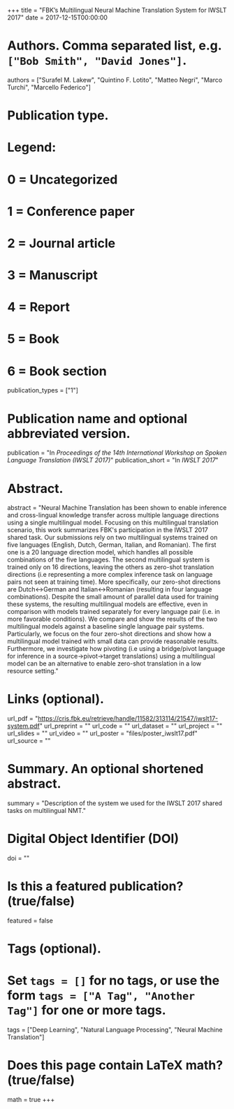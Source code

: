 +++
title = "FBK’s Multilingual Neural Machine Translation System for IWSLT 2017"
date = 2017-12-15T00:00:00

# Authors. Comma separated list, e.g. `["Bob Smith", "David Jones"]`.
authors = ["Surafel M. Lakew", "Quintino F. Lotito", "Matteo Negri", "Marco Turchi", "Marcello Federico"]

# Publication type.
# Legend:
# 0 = Uncategorized
# 1 = Conference paper
# 2 = Journal article
# 3 = Manuscript
# 4 = Report
# 5 = Book
# 6 = Book section
publication_types = ["1"]

# Publication name and optional abbreviated version.
publication = "In *Proceedings of the 14th International Workshop on Spoken Language Translation (IWSLT 2017)*"
publication_short = "In *IWSLT 2017*"

# Abstract.
abstract = "Neural Machine Translation has been shown to enable inference and cross-lingual knowledge transfer across multiple language directions using a single multilingual model. Focusing on this multilingual translation scenario, this work summarizes FBK's participation in the IWSLT 2017 shared task. Our submissions rely on two multilingual systems trained on five languages (English, Dutch, German, Italian, and Romanian). The first one is a 20 language direction model, which handles all possible combinations of the five languages. The second multilingual system is trained only on 16 directions, leaving the others as zero-shot translation directions (i.e representing a more complex inference task on language pairs not seen at training time). More specifically, our zero-shot directions are Dutch↔German and Italian↔Romanian (resulting in four language combinations). Despite the small amount of parallel data used for training these systems, the resulting multilingual models are effective, even in comparison with models trained separately for every language pair (i.e. in more favorable conditions). We compare and show the results of the two multilingual models against a baseline single language pair systems. Particularly, we focus on the four zero-shot directions and show how a multilingual model trained with small data can provide reasonable results. Furthermore, we investigate how pivoting (i.e using a bridge/pivot language for inference in a source→pivot→target translations) using a multilingual model can be an alternative to enable zero-shot translation in a low resource setting."

# Links (optional).
url_pdf = "https://cris.fbk.eu/retrieve/handle/11582/313114/21547/iwslt17-system.pdf"
url_preprint = ""
url_code = ""
url_dataset = ""
url_project = ""
url_slides = ""
url_video = ""
url_poster = "files/poster_iwslt17.pdf"
url_source = ""

# Summary. An optional shortened abstract.
summary = "Description of the system we used for the IWSLT 2017 shared tasks on multilingual NMT."

# Digital Object Identifier (DOI)
doi = ""

# Is this a featured publication? (true/false)
featured = false

# Tags (optional).
#   Set `tags = []` for no tags, or use the form `tags = ["A Tag", "Another Tag"]` for one or more tags.
tags = ["Deep Learning", "Natural Language Processing", "Neural Machine Translation"]

# Does this page contain LaTeX math? (true/false)
math = true
+++

